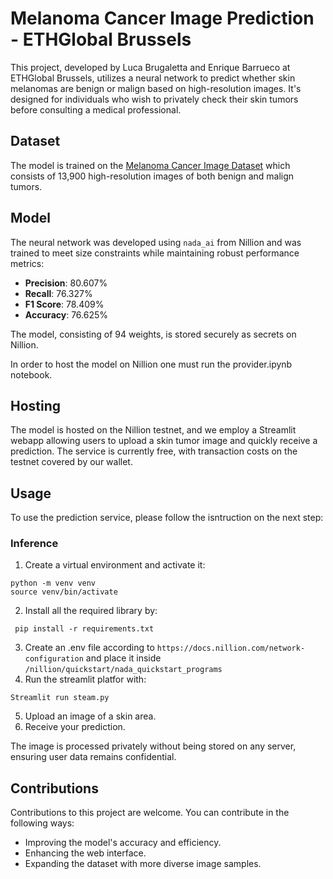 # Melanoma Cancer Image Prediction - ETHGlobal Brussels

This project, developed by Luca Brugaletta and Enrique Barrueco at ETHGlobal Brussels, utilizes a neural network to predict whether skin melanomas are benign or malign based on high-resolution images. It's designed for individuals who wish to privately check their skin tumors before consulting a medical professional.

## Dataset

The model is trained on the [Melanoma Cancer Image Dataset](https://www.kaggle.com/datasets/bhaveshmittal/melanoma-cancer-dataset) which consists of 13,900 high-resolution images of both benign and malign tumors.

## Model

The neural network was developed using `nada_ai` from Nillion and was trained to meet size constraints while maintaining robust performance metrics:

- **Precision**: 80.607%
- **Recall**: 76.327%
- **F1 Score**: 78.409%
- **Accuracy**: 76.625%

The model, consisting of 94 weights, is stored securely as secrets on Nillion.

In order to host the model on Nillion one must run the provider.ipynb notebook.

## Hosting

The model is hosted on the Nillion testnet, and we employ a Streamlit webapp allowing users to upload a skin tumor image and quickly receive a prediction. The service is currently free, with transaction costs on the testnet covered by our wallet.

## Usage

To use the prediction service, please follow the isntruction on the next step:

### Inference 

1. Create a virtual environment and activate it:
```
python -m venv venv
source venv/bin/activate 
```

2. Install all the required library by:
```
 pip install -r requirements.txt
 ```
3. Create an .env file according to `https://docs.nillion.com/network-configuration` and place it inside `/nillion/quickstart/nada_quickstart_programs`
4. Run the streamlit platfor with:
 ```
 Streamlit run steam.py
 ```
5. Upload an image of a skin area.
6. Receive your prediction.

The image is processed privately without being stored on any server, ensuring user data remains confidential.

## Contributions

Contributions to this project are welcome. You can contribute in the following ways:

- Improving the model's accuracy and efficiency.
- Enhancing the web interface.
- Expanding the dataset with more diverse image samples.

